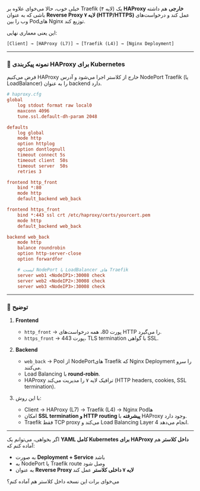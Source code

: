 خیلی خوب، حالا می‌خوای علاوه بر Traefik (لایه ۴) یک **HAProxy خارجی** هم داشته باشی که به عنوان **Reverse Proxy لایه ۷ (HTTP/HTTPS)** عمل کند و درخواست‌های وب را بین Podهای Nginx توزیع کند.

این یعنی معماری نهایی:

```
[Client] → [HAProxy (L7)] → [Traefik (L4)] → [Nginx Deployment]
```

---

### 📌 نمونه پیکربندی HAProxy برای Kubernetes

فرض می‌کنیم HAProxy خارج از کلاستر اجرا می‌شود و آدرس NodePort Traefik (یا LoadBalancer) را به عنوان backend دارد.

```cfg
# haproxy.cfg
global
    log stdout format raw local0
    maxconn 4096
    tune.ssl.default-dh-param 2048

defaults
    log global
    mode http
    option httplog
    option dontlognull
    timeout connect 5s
    timeout client  50s
    timeout server  50s
    retries 3

frontend http_front
    bind *:80
    mode http
    default_backend web_back

frontend https_front
    bind *:443 ssl crt /etc/haproxy/certs/yourcert.pem
    mode http
    default_backend web_back

backend web_back
    mode http
    balance roundrobin
    option http-server-close
    option forwardfor

    # لیست NodePort یا LoadBalancer های Traefik
    server web1 <NodeIP1>:30008 check
    server web2 <NodeIP2>:30008 check
    server web3 <NodeIP3>:30008 check
```

---

### 🔹 توضیح

1. **Frontend**

   * `http_front` → پورت 80، همه درخواست‌های HTTP را می‌گیرد.
   * `https_front` → پورت 443، TLS termination با گواهی SSL.
2. **Backend**

   * `web_back` → Pool از NodePortهای Traefik که Nginx Deployment را سرو می‌کنند.
   * Load Balancing با **round-robin**.
   * HAProxy ترافیک لایه ۷ را مدیریت می‌کند (HTTP headers, cookies, SSL termination).
3. با این روش:

   * Client → HAProxy (L7) → Traefik (L4) → Nginx Podها
   * امکان **SSL termination و HTTP routing پیشرفته** با HAProxy وجود دارد.
   * Traefik فقط TCP proxy می‌کند و Load Balancing Layer 4 انجام می‌دهد.

---

اگر بخواهی، می‌توانم یک **YAML کامل Kubernetes برای HAProxy داخل کلاستر** هم آماده کنم که:

* به صورت **Deployment + Service** باشد
* به NodePort یا Traefik route وصل شود
* به عنوان **Reverse Proxy لایه ۷ داخلی کلاستر** عمل کند

می‌خوای برات این نسخه داخل کلاستر هم آماده کنم؟

